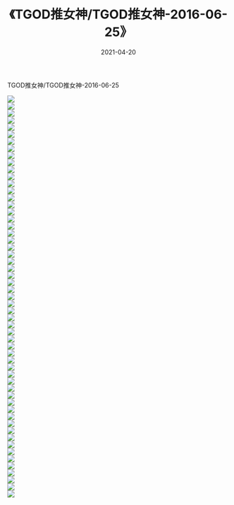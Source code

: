 ﻿---
layout: post
title:  《TGOD推女神/TGOD推女神-2016-06-25》
date:   2021-04-20
img: http://pic.660000.xyz/1:/网络美图/2021/TGOD推女神/TGOD推女神-2016-06-25/000.jpg
categories: [美女, 清纯, 唯美]
---

TGOD推女神/TGOD推女神-2016-06-25

 ![](http://pic.660000.xyz/1:/网络美图/2021/TGOD推女神/TGOD推女神-2016-06-25/001.jpg) <br>![](http://pic.660000.xyz/1:/网络美图/2021/TGOD推女神/TGOD推女神-2016-06-25/002.jpg) <br>![](http://pic.660000.xyz/1:/网络美图/2021/TGOD推女神/TGOD推女神-2016-06-25/003.jpg) <br>![](http://pic.660000.xyz/1:/网络美图/2021/TGOD推女神/TGOD推女神-2016-06-25/004.jpg) <br>![](http://pic.660000.xyz/1:/网络美图/2021/TGOD推女神/TGOD推女神-2016-06-25/005.jpg) <br>![](http://pic.660000.xyz/1:/网络美图/2021/TGOD推女神/TGOD推女神-2016-06-25/006.jpg) <br>![](http://pic.660000.xyz/1:/网络美图/2021/TGOD推女神/TGOD推女神-2016-06-25/007.jpg) <br>![](http://pic.660000.xyz/1:/网络美图/2021/TGOD推女神/TGOD推女神-2016-06-25/008.jpg) <br>![](http://pic.660000.xyz/1:/网络美图/2021/TGOD推女神/TGOD推女神-2016-06-25/009.jpg) <br>![](http://pic.660000.xyz/1:/网络美图/2021/TGOD推女神/TGOD推女神-2016-06-25/010.jpg) <br>![](http://pic.660000.xyz/1:/网络美图/2021/TGOD推女神/TGOD推女神-2016-06-25/011.jpg) <br>![](http://pic.660000.xyz/1:/网络美图/2021/TGOD推女神/TGOD推女神-2016-06-25/012.jpg) <br>![](http://pic.660000.xyz/1:/网络美图/2021/TGOD推女神/TGOD推女神-2016-06-25/013.jpg) <br>![](http://pic.660000.xyz/1:/网络美图/2021/TGOD推女神/TGOD推女神-2016-06-25/014.jpg) <br>![](http://pic.660000.xyz/1:/网络美图/2021/TGOD推女神/TGOD推女神-2016-06-25/015.jpg) <br>![](http://pic.660000.xyz/1:/网络美图/2021/TGOD推女神/TGOD推女神-2016-06-25/016.jpg) <br>![](http://pic.660000.xyz/1:/网络美图/2021/TGOD推女神/TGOD推女神-2016-06-25/017.jpg) <br>![](http://pic.660000.xyz/1:/网络美图/2021/TGOD推女神/TGOD推女神-2016-06-25/018.jpg) <br>![](http://pic.660000.xyz/1:/网络美图/2021/TGOD推女神/TGOD推女神-2016-06-25/019.jpg) <br>![](http://pic.660000.xyz/1:/网络美图/2021/TGOD推女神/TGOD推女神-2016-06-25/020.jpg) <br>![](http://pic.660000.xyz/1:/网络美图/2021/TGOD推女神/TGOD推女神-2016-06-25/021.jpg) <br>![](http://pic.660000.xyz/1:/网络美图/2021/TGOD推女神/TGOD推女神-2016-06-25/022.jpg) <br>![](http://pic.660000.xyz/1:/网络美图/2021/TGOD推女神/TGOD推女神-2016-06-25/023.jpg) <br>![](http://pic.660000.xyz/1:/网络美图/2021/TGOD推女神/TGOD推女神-2016-06-25/024.jpg) <br>![](http://pic.660000.xyz/1:/网络美图/2021/TGOD推女神/TGOD推女神-2016-06-25/025.jpg) <br>![](http://pic.660000.xyz/1:/网络美图/2021/TGOD推女神/TGOD推女神-2016-06-25/026.jpg) <br>![](http://pic.660000.xyz/1:/网络美图/2021/TGOD推女神/TGOD推女神-2016-06-25/027.jpg) <br>![](http://pic.660000.xyz/1:/网络美图/2021/TGOD推女神/TGOD推女神-2016-06-25/028.jpg) <br>![](http://pic.660000.xyz/1:/网络美图/2021/TGOD推女神/TGOD推女神-2016-06-25/029.jpg) <br>![](http://pic.660000.xyz/1:/网络美图/2021/TGOD推女神/TGOD推女神-2016-06-25/030.jpg) <br>![](http://pic.660000.xyz/1:/网络美图/2021/TGOD推女神/TGOD推女神-2016-06-25/031.jpg) <br>![](http://pic.660000.xyz/1:/网络美图/2021/TGOD推女神/TGOD推女神-2016-06-25/032.jpg) <br>![](http://pic.660000.xyz/1:/网络美图/2021/TGOD推女神/TGOD推女神-2016-06-25/033.jpg) <br>![](http://pic.660000.xyz/1:/网络美图/2021/TGOD推女神/TGOD推女神-2016-06-25/034.jpg) <br>![](http://pic.660000.xyz/1:/网络美图/2021/TGOD推女神/TGOD推女神-2016-06-25/035.jpg) <br>![](http://pic.660000.xyz/1:/网络美图/2021/TGOD推女神/TGOD推女神-2016-06-25/036.jpg) <br>![](http://pic.660000.xyz/1:/网络美图/2021/TGOD推女神/TGOD推女神-2016-06-25/037.jpg) <br>![](http://pic.660000.xyz/1:/网络美图/2021/TGOD推女神/TGOD推女神-2016-06-25/038.jpg) <br>![](http://pic.660000.xyz/1:/网络美图/2021/TGOD推女神/TGOD推女神-2016-06-25/039.jpg) <br>![](http://pic.660000.xyz/1:/网络美图/2021/TGOD推女神/TGOD推女神-2016-06-25/040.jpg) <br>![](http://pic.660000.xyz/1:/网络美图/2021/TGOD推女神/TGOD推女神-2016-06-25/041.jpg) <br>![](http://pic.660000.xyz/1:/网络美图/2021/TGOD推女神/TGOD推女神-2016-06-25/042.jpg) <br>![](http://pic.660000.xyz/1:/网络美图/2021/TGOD推女神/TGOD推女神-2016-06-25/043.jpg) <br>![](http://pic.660000.xyz/1:/网络美图/2021/TGOD推女神/TGOD推女神-2016-06-25/044.jpg) <br>![](http://pic.660000.xyz/1:/网络美图/2021/TGOD推女神/TGOD推女神-2016-06-25/045.jpg) <br>![](http://pic.660000.xyz/1:/网络美图/2021/TGOD推女神/TGOD推女神-2016-06-25/046.jpg) <br>![](http://pic.660000.xyz/1:/网络美图/2021/TGOD推女神/TGOD推女神-2016-06-25/047.jpg) <br>![](http://pic.660000.xyz/1:/网络美图/2021/TGOD推女神/TGOD推女神-2016-06-25/048.jpg) <br>![](http://pic.660000.xyz/1:/网络美图/2021/TGOD推女神/TGOD推女神-2016-06-25/049.jpg) <br>![](http://pic.660000.xyz/1:/网络美图/2021/TGOD推女神/TGOD推女神-2016-06-25/050.jpg) <br>![](http://pic.660000.xyz/1:/网络美图/2021/TGOD推女神/TGOD推女神-2016-06-25/051.jpg) <br>![](http://pic.660000.xyz/1:/网络美图/2021/TGOD推女神/TGOD推女神-2016-06-25/052.jpg) <br>![](http://pic.660000.xyz/1:/网络美图/2021/TGOD推女神/TGOD推女神-2016-06-25/053.jpg) <br>![](http://pic.660000.xyz/1:/网络美图/2021/TGOD推女神/TGOD推女神-2016-06-25/054.jpg) <br>![](http://pic.660000.xyz/1:/网络美图/2021/TGOD推女神/TGOD推女神-2016-06-25/055.jpg) <br>![](http://pic.660000.xyz/1:/网络美图/2021/TGOD推女神/TGOD推女神-2016-06-25/056.jpg) <br>![](http://pic.660000.xyz/1:/网络美图/2021/TGOD推女神/TGOD推女神-2016-06-25/057.jpg) <br>
